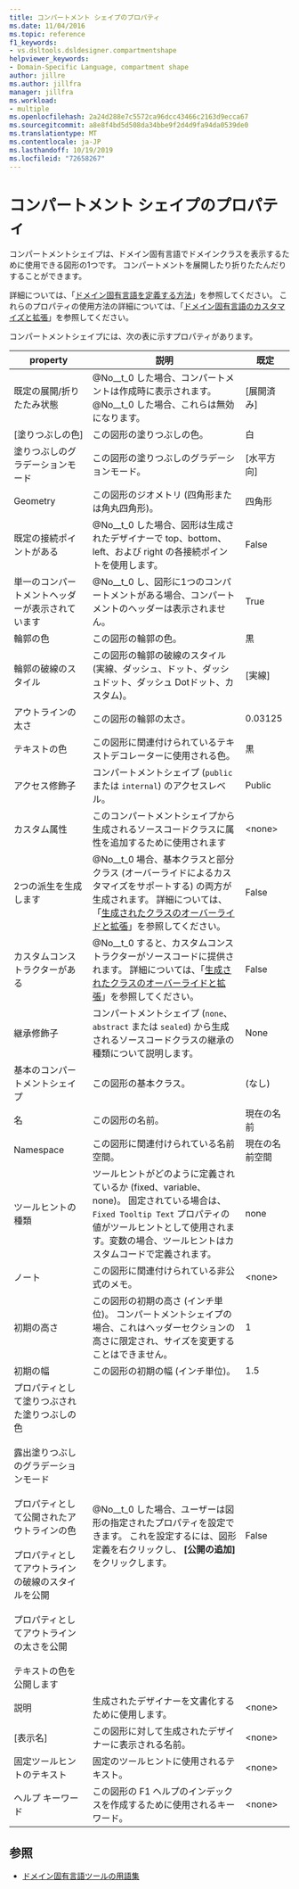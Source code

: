 ```yaml
---
title: コンパートメント シェイプのプロパティ
ms.date: 11/04/2016
ms.topic: reference
f1_keywords:
- vs.dsltools.dsldesigner.compartmentshape
helpviewer_keywords:
- Domain-Specific Language, compartment shape
author: jillre
ms.author: jillfra
manager: jillfra
ms.workload:
- multiple
ms.openlocfilehash: 2a24d288e7c5572ca96dcc43466c2163d9ecca67
ms.sourcegitcommit: a8e8f4bd5d508da34bbe9f2d4d9fa94da0539de0
ms.translationtype: MT
ms.contentlocale: ja-JP
ms.lasthandoff: 10/19/2019
ms.locfileid: "72658267"
---
```

# <a name="properties-of-compartment-shapes"></a>コンパートメント シェイプのプロパティ
コンパートメントシェイプは、ドメイン固有言語でドメインクラスを表示するために使用できる図形の1つです。 コンパートメントを展開したり折りたたんだりすることができます。

 詳細については、「[ドメイン固有言語を定義する方法](../modeling/how-to-define-a-domain-specific-language.md)」を参照してください。 これらのプロパティの使用方法の詳細については、「[ドメイン固有言語のカスタマイズと拡張](../modeling/customizing-and-extending-a-domain-specific-language.md)」を参照してください。

 コンパートメントシェイプには、次の表に示すプロパティがあります。

|property|説明|既定|
|-|-|-|
|既定の展開/折りたたみ状態|@No__t_0 した場合、コンパートメントは作成時に表示されます。 @No__t_0 した場合、これらは無効になります。|[展開済み]|
|[塗りつぶしの色]|この図形の塗りつぶしの色。|白|
|塗りつぶしのグラデーションモード|この図形の塗りつぶしのグラデーションモード。|[水平方向]|
|Geometry|この図形のジオメトリ (四角形または角丸四角形)。|四角形|
|既定の接続ポイントがある|@No__t_0 した場合、図形は生成されたデザイナーで top、bottom、left、および right の各接続ポイントを使用します。|False|
|単一のコンパートメントヘッダーが表示されています|@No__t_0 し、図形に1つのコンパートメントがある場合、コンパートメントのヘッダーは表示されません。|True|
|輪郭の色|この図形の輪郭の色。|黒|
|輪郭の破線のスタイル|この図形の輪郭の破線のスタイル (実線、ダッシュ、ドット、ダッシュドット、ダッシュ Dotドット、カスタム)。|[実線]|
|アウトラインの太さ|この図形の輪郭の太さ。|0.03125|
|テキストの色|この図形に関連付けられているテキストデコレーターに使用される色。|黒|
|アクセス修飾子|コンパートメントシェイプ (`public` または `internal`) のアクセスレベル。|Public|
|カスタム属性|このコンパートメントシェイプから生成されるソースコードクラスに属性を追加するために使用されます|\<none>|
|2つの派生を生成します|@No__t_0 場合、基本クラスと部分クラス (オーバーライドによるカスタマイズをサポートする) の両方が生成されます。 詳細については、「[生成されたクラスのオーバーライドと拡張](../modeling/overriding-and-extending-the-generated-classes.md)」を参照してください。|False|
|カスタムコンストラクターがある|@No__t_0 すると、カスタムコンストラクターがソースコードに提供されます。 詳細については、「[生成されたクラスのオーバーライドと拡張](../modeling/overriding-and-extending-the-generated-classes.md)」を参照してください。|False|
|継承修飾子|コンパートメントシェイプ (`none`、`abstract` または `sealed`) から生成されるソースコードクラスの継承の種類について説明します。|None|
|基本のコンパートメントシェイプ|この図形の基本クラス。|(なし)|
|名|この図形の名前。|現在の名前|
|Namespace|この図形に関連付けられている名前空間。|現在の名前空間|
|ツールヒントの種類|ツールヒントがどのように定義されているか (fixed、variable、none)。 固定されている場合は、`Fixed Tooltip Text` プロパティの値がツールヒントとして使用されます。変数の場合、ツールヒントはカスタムコードで定義されます。|none|
|ノート|この図形に関連付けられている非公式のメモ。|\<none>|
|初期の高さ|この図形の初期の高さ (インチ単位)。 コンパートメントシェイプの場合、これはヘッダーセクションの高さに限定され、サイズを変更することはできません。|1|
|初期の幅|この図形の初期の幅 (インチ単位)。|1.5|
|プロパティとして塗りつぶされた塗りつぶしの色<br /><br /> 露出塗りつぶしのグラデーションモード<br /><br /> プロパティとして公開されたアウトラインの色<br /><br /> プロパティとしてアウトラインの破線のスタイルを公開<br /><br /> プロパティとしてアウトラインの太さを公開<br /><br /> テキストの色を公開します|@No__t_0 した場合、ユーザーは図形の指定されたプロパティを設定できます。 これを設定するには、図形定義を右クリックし、 **[公開の追加]** をクリックします。|False|
|説明|生成されたデザイナーを文書化するために使用します。|\<none>|
|[表示名]|この図形に対して生成されたデザイナーに表示される名前。|\<none>|
|固定ツールヒントのテキスト|固定のツールヒントに使用されるテキスト。|\<none>|
|ヘルプ キーワード|この図形の F1 ヘルプのインデックスを作成するために使用されるキーワード。|\<none>|

## <a name="see-also"></a>参照

- [ドメイン固有言語ツールの用語集](https://msdn.microsoft.com/ca5e84cb-a315-465c-be24-76aa3df276aa)